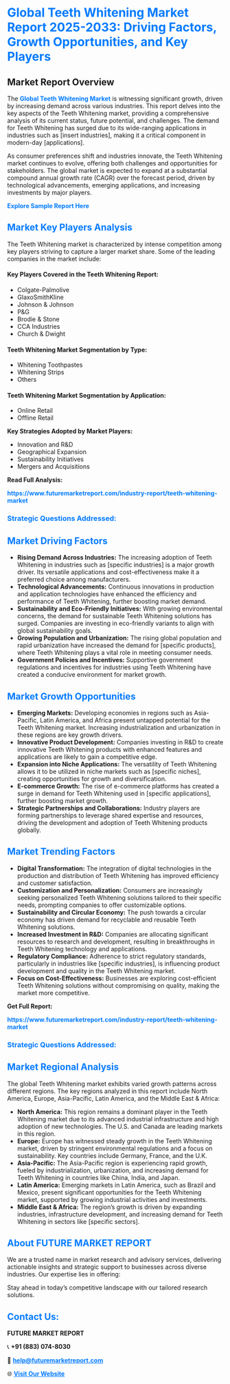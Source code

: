 <h1 style="color: #007BFF;">Global Teeth Whitening Market Report 2025-2033: Driving Factors, Growth Opportunities, and Key Players</h1>

<section id="overview">
<h2>Market Report Overview</h2>
<p>The <a href="https://www.futuremarketreport.com/industry-report/teeth-whitening-market" style="color: #007BFF; text-decoration: none;"><strong>Global Teeth Whitening Market</strong></a> is witnessing significant growth, driven by increasing demand across various industries. This report delves into the key aspects of the Teeth Whitening market, providing a comprehensive analysis of its current status, future potential, and challenges. The demand for Teeth Whitening has surged due to its wide-ranging applications in industries such as [insert industries], making it a critical component in modern-day [applications].</p>
<p>As consumer preferences shift and industries innovate, the Teeth Whitening market continues to evolve, offering both challenges and opportunities for stakeholders. The global market is expected to expand at a substantial compound annual growth rate (CAGR) over the forecast period, driven by technological advancements, emerging applications, and increasing investments by major players.</p>
</section>

<section id="overview">
<p><a href="https://www.futuremarketreport.com/request-sample/reportId=108216" style="color: #007BFF; text-decoration: none;"><strong>Explore Sample Report Here</strong></a></p>
</section>

<section id="key-players">
<h2 style="color: #007BFF;">Market Key Players Analysis</h2>
<p>The Teeth Whitening market is characterized by intense competition among key players striving to capture a larger market share. Some of the leading companies in the market include:</p>
<h4>Key Players Covered in the Teeth Whitening Report:</h4>
<ul><li>Colgate-Palmolive</li><li>GlaxoSmithKline</li><li>Johnson &amp; Johnson</li><li>P&amp;G</li><li>Brodie &amp; Stone</li><li>CCA Industries</li><li>Church &amp; Dwight</li></ul>
<h4>Teeth Whitening Market Segmentation by Type:</h4>
<ul><li>Whitening Toothpastes</li><li>Whitening Strips</li><li>Others</li></ul>

<h4>Teeth Whitening Market Segmentation by Application:</h4>
<ul><li>Online Retail</li><li>Offline Retail</li></ul>
<p><strong>Key Strategies Adopted by Market Players:</strong></p>
<ul>
<li>Innovation and R&D</li>
<li>Geographical Expansion</li>
<li>Sustainability Initiatives</li>
<li>Mergers and Acquisitions</li>
</ul>
</section>

<section>
<p><strong>Read Full Analysis: </strong></p><a href="https://www.futuremarketreport.com/industry-report/teeth-whitening-market" style="color: #007BFF; text-decoration: none;"><strong>https://www.futuremarketreport.com/industry-report/teeth-whitening-market</strong></a>
<h3 style="color: #007BFF;">Strategic Questions Addressed:</h3>
</section>

<section id="driving-factors">
<h2 style="color: #007BFF;">Market Driving Factors</h2>
<ul>
<li><strong>Rising Demand Across Industries:</strong> The increasing adoption of Teeth Whitening in industries such as [specific industries] is a major growth driver. Its versatile applications and cost-effectiveness make it a preferred choice among manufacturers.</li>
<li><strong>Technological Advancements:</strong> Continuous innovations in production and application technologies have enhanced the efficiency and performance of Teeth Whitening, further boosting market demand.</li>
<li><strong>Sustainability and Eco-Friendly Initiatives:</strong> With growing environmental concerns, the demand for sustainable Teeth Whitening solutions has surged. Companies are investing in eco-friendly variants to align with global sustainability goals.</li>
<li><strong>Growing Population and Urbanization:</strong> The rising global population and rapid urbanization have increased the demand for [specific products], where Teeth Whitening plays a vital role in meeting consumer needs.</li>
<li><strong>Government Policies and Incentives:</strong> Supportive government regulations and incentives for industries using Teeth Whitening have created a conducive environment for market growth.</li>
</ul>
</section>

<section id="growth-opportunities">
<h2 style="color: #007BFF;">Market Growth Opportunities</h2>
<ul>
<li><strong>Emerging Markets:</strong> Developing economies in regions such as Asia-Pacific, Latin America, and Africa present untapped potential for the Teeth Whitening market. Increasing industrialization and urbanization in these regions are key growth drivers.</li>
<li><strong>Innovative Product Development:</strong> Companies investing in R&D to create innovative Teeth Whitening products with enhanced features and applications are likely to gain a competitive edge.</li>
<li><strong>Expansion into Niche Applications:</strong> The versatility of Teeth Whitening allows it to be utilized in niche markets such as [specific niches], creating opportunities for growth and diversification.</li>
<li><strong>E-commerce Growth:</strong> The rise of e-commerce platforms has created a surge in demand for Teeth Whitening used in [specific applications], further boosting market growth.</li>
<li><strong>Strategic Partnerships and Collaborations:</strong> Industry players are forming partnerships to leverage shared expertise and resources, driving the development and adoption of Teeth Whitening products globally.</li>
</ul>
</section>

<section id="trending-factors">
<h2 style="color: #007BFF;">Market Trending Factors</h2>
<ul>
<li><strong>Digital Transformation:</strong> The integration of digital technologies in the production and distribution of Teeth Whitening has improved efficiency and customer satisfaction.</li>
<li><strong>Customization and Personalization:</strong> Consumers are increasingly seeking personalized Teeth Whitening solutions tailored to their specific needs, prompting companies to offer customizable options.</li>
<li><strong>Sustainability and Circular Economy:</strong> The push towards a circular economy has driven demand for recyclable and reusable Teeth Whitening solutions.</li>
<li><strong>Increased Investment in R&D:</strong> Companies are allocating significant resources to research and development, resulting in breakthroughs in Teeth Whitening technology and applications.</li>
<li><strong>Regulatory Compliance:</strong> Adherence to strict regulatory standards, particularly in industries like [specific industries], is influencing product development and quality in the Teeth Whitening market.</li>
<li><strong>Focus on Cost-Effectiveness:</strong> Businesses are exploring cost-efficient Teeth Whitening solutions without compromising on quality, making the market more competitive.</li>
</ul>
</section>

<section>
<p><strong>Get Full Report: </strong></p><a href="https://www.futuremarketreport.com/industry-report/teeth-whitening-market" style="color: #007BFF; text-decoration: none;"><strong>https://www.futuremarketreport.com/industry-report/teeth-whitening-market</strong></a>
<h3 style="color: #007BFF;">Strategic Questions Addressed:</h3>
</section>


<section id="regional-analysis">
<h2 style="color: #007BFF;">Market Regional Analysis</h2>
<p>The global Teeth Whitening market exhibits varied growth patterns across different regions. The key regions analyzed in this report include North America, Europe, Asia-Pacific, Latin America, and the Middle East & Africa:</p>
<ul>
<li><strong>North America:</strong> This region remains a dominant player in the Teeth Whitening market due to its advanced industrial infrastructure and high adoption of new technologies. The U.S. and Canada are leading markets in this region.</li>
<li><strong>Europe:</strong> Europe has witnessed steady growth in the Teeth Whitening market, driven by stringent environmental regulations and a focus on sustainability. Key countries include Germany, France, and the U.K.</li>
<li><strong>Asia-Pacific:</strong> The Asia-Pacific region is experiencing rapid growth, fueled by industrialization, urbanization, and increasing demand for Teeth Whitening in countries like China, India, and Japan.</li>
<li><strong>Latin America:</strong> Emerging markets in Latin America, such as Brazil and Mexico, present significant opportunities for the Teeth Whitening market, supported by growing industrial activities and investments.</li>
<li><strong>Middle East & Africa:</strong> The region’s growth is driven by expanding industries, infrastructure development, and increasing demand for Teeth Whitening in sectors like [specific sectors].</li>
</ul>
</section>

<footer>
<h2 style="color: #007BFF;">About FUTURE MARKET REPORT</h2>
<p>We are a trusted name in market research and advisory services, delivering actionable insights and strategic support to businesses across diverse industries. Our expertise lies in offering:</p>

<p>Stay ahead in today’s competitive landscape with our tailored research solutions.</p>

<h2 style="color: #007BFF;">Contact Us:</h2>
<p><strong>FUTURE MARKET REPORT</strong></p>
<p>📞 <strong>+91 (883) 074-8030</strong></p>
<p>📧 <strong><a href="mailto:help@futuremarketreport.com" style="color: #007BFF;">help@futuremarketreport.com</a></strong></p>
<p>🌐 <strong><a href="https://www.futuremarketreport.com/" style="color: #007BFF;">Visit Our Website</a></strong></p>
</footer>